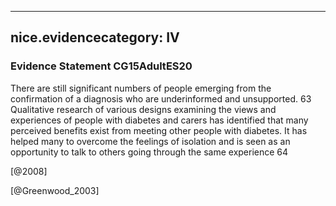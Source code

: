 
---
nice.evidencecategory: IV
---

### Evidence Statement CG15AdultES20
There are still significant numbers of people emerging from the confirmation of a diagnosis who are underinformed and unsupported. 63 Qualitative research of various designs examining the views and experiences of people with diabetes and carers has identified that many perceived benefits exist from meeting other people with diabetes. It has helped many to overcome the feelings of isolation and is seen as an opportunity to talk to others going through the same experience 64

[@2008]

[@Greenwood_2003]


